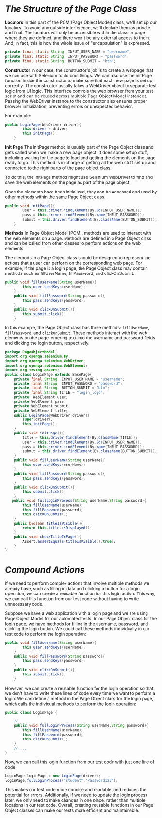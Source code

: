 # *The Structure of the Page Class*
**Locators**
In this part of the POM (Page Object Model) class, we'll set up our locators. 
To avoid any outside interference, we'll declare them as private and final.
The locators will only be accessible within the class or page where they are defined, and there won't be any external access to them.
And, in fact, this is how the whole issue of "encapsulation" is expressed.
```Java
private final static String  INPUT_USER_NAME = "username";
private final static String  INPUT_PASSWORD = "password";
private final static String  BUTTON_SUBMIT = "btn";
```
**Constructor**
In our case, the constructor's job is to create a webpage that we can use with Selenium to do cool things. 
We can also use the initPage function inside the constructor to make sure that each new page is set up correctly.
The constructor usually takes a WebDriver object to separate test logic from UI logic. This interface controls the web browser from your test script and can be reused across multiple Page Object Model instances. Passing the WebDriver instance to the constructor also ensures proper browser initialization, preventing errors or unexpected behavior.

For example:
```Java
public LoginPage(WebDriver driver){
        this.driver = driver;
        this.initPage();
    }
```
**Init Page**
The initPage method is usually part of the Page Object class and gets called when we make a new page object. 
It does some setup stuff, including waiting for the page to load and getting the elements on the page ready to go. 
This method is in charge of getting all the web stuff set up and connected to the right parts of the page object class.

To do this, the initPage method might use Selenium WebDriver to find and save the web elements on the page as part of the page object.

Once the elements have been initialized, they can be accessed and used by other methods within the same Page Object class.
```Java
public void initPage(){
        user = this.driver.findElement(By.id(INPUT_USER_NAME));
        pass = this.driver.findElement(By.name(INPUT_PASSWORD));
        submit = this.driver.findElement(By.className(BUTTON_SUBMIT));
    }
```
**Methods**
In Page Object Model (POM), methods are used to interact with the web elements on a page. 
Methods are defined in a Page Object class and can be called from other classes to perform actions on the web elements.

The methods in a Page Object class should be designed to represent the actions that a user can perform on the corresponding web page. 
For example, if the page is a login page, the Page Object class may contain methods such as fillUserName, fillPassword, and clickOnSubmit.
```Java
public void fillUserName(String userName){
        this.user.sendKeys(userName);
    }
    public void fillPassword(String password){
        this.pass.sendKeys(password);
    }
    public void clickOnSubmit(){
        this.submit.click();
    }
```
In this example, the Page Object class has three methods: `fillUserName`, `fillPassword`, and `clickOnSubmit`. These methods interact with the web elements on the page, entering text into the username and password fields and clicking the login button, respectively.
```Java
package PageObjectModel;
import org.openqa.selenium.By;
import org.openqa.selenium.WebDriver;
import org.openqa.selenium.WebElement;
import org.testng.Assert;
public class LoginPage extends BasePage{
    private final String  INPUT_USER_NAME = "username";
    private final String  INPUT_PASSWORD = "password";
    private final String  BUTTON_SUBMIT = "btn";
    private final String TITLE = "login_logo";
    private  WebElement user;
    private WebElement pass;
    private WebElement submit;
    private WebElement title;
    public LoginPage(WebDriver driver){
        super(driver);
        this.initPage();
    }
    public void initPage(){
        title = this.driver.findElement(By.className(TITLE));
        user = this.driver.findElement(By.id(INPUT_USER_NAME));
        pass = this.driver.findElement(By.name(INPUT_PASSWORD));
        submit = this.driver.findElement(By.className(BUTTON_SUBMIT));
    }
    public void fillUserName(String userName){
        this.user.sendKeys(userName);
    }
    public void fillPassword(String password){
        this.pass.sendKeys(password);
    }
    public void clickOnSubmit(){
        this.submit.click();
    }
   public void fullLoginProcess(String userName,String password){
        this.fillUserName(userName);
        this.fillPassword(password);
        this.clickOnSubmit();
    }
    public boolean titleIsVisible(){
        return this.title.isDisplayed();
    }
    public void checkTitleInPage(){
        Assert.assertEquals(titleIsVisible(),true);
    }
}
```
# *Compound Actions*
If we need to perform complex actions that involve multiple methods we already have, such as filling in data and clicking a button for a login operation, we can create a reusable function for this login action. 
This way, we can call this function from our test code without having to write unnecessary code.

Suppose we have a web application with a login page and we are using Page Object Model for our automated tests. 
In our Page Object class for the login page, we have methods for filling in the username, password, and clicking the login button. 
We could call these methods individually in our test code to perform the login operation:
```Java
public void fillUserName(String userName){
        this.user.sendKeys(userName);
    }
    public void fillPassword(String password){
        this.pass.sendKeys(password);
    }
    public void clickOnSubmit(){
        this.submit.click();
    }
```
However, we can create a reusable function for the login operation so that we don't have to write these lines of code every time we want to perform a login. 
We can define a method in the Page Object class for the login page, which calls the individual methods to perform the login operation:
```Java
public class LoginPage {

    // ...
    public void fullLoginProcess(String userName,String password){
        this.fillUserName(userName);
        this.fillPassword(password);
        this.clickOnSubmit();
    }
    // ...
}
```
Now, we can call this login function from our test code with just one line of code:
```Java
LoginPage loginPage = new LoginPage(driver);
loginPage.fullLoginProcess("student","Password123");
```
This makes our test code more concise and readable, and reduces the potential for errors. Additionally, if we need to update the login process later, we only need to make changes in one place, rather than multiple locations in our test code. Overall, creating reusable functions in our Page Object classes can make our tests more efficient and maintainable.